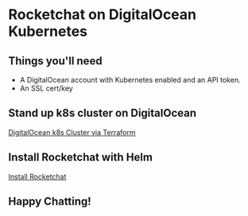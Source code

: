 # Rocketchat on DigitalOcean Kubernetes

## Things you'll need

* A DigitalOcean account with Kubernetes enabled and an API token.
* An SSL cert/key

## Stand up k8s cluster on DigitalOcean

[DigitalOcean k8s Cluster via Terraform](terraform/README.md)

## Install Rocketchat with Helm

[Install Rocketchat](k8s/README.md)

## Happy Chatting!
